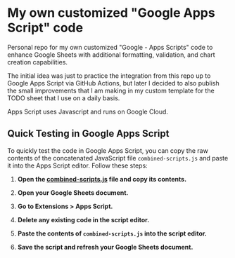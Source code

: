 # My own customized "Google Apps Script" code

Personal repo for my own customized "Google - Apps Scripts" code to enhance Google Sheets with additional formatting, validation, and chart creation capabilities.

The initial idea was just to practice the integration from this repo up to Google Apps Script via GitHub Actions, but later I decided to also publish the small improvements that I am making in my custom template for the TODO sheet that I use on a daily basis.

Apps Script uses Javascript and runs on Google Cloud.

## Quick Testing in Google Apps Script

To quickly test the code in Google Apps Script, you can copy the raw contents of the concatenated JavaScript file `combined-scripts.js` and paste it into the Apps Script editor. Follow these steps:

1. **Open the [combined-scripts.js](https://raw.githubusercontent.com/fitfulg/usual-googlesheets-scripts/main/combined-scripts.js) file and copy its contents.**

2. **Open your Google Sheets document.**

3. **Go to Extensions > Apps Script.**

4. **Delete any existing code in the script editor.**

5. **Paste the contents of `combined-scripts.js` into the script editor.**

6. **Save the script and refresh your Google Sheets document.**
